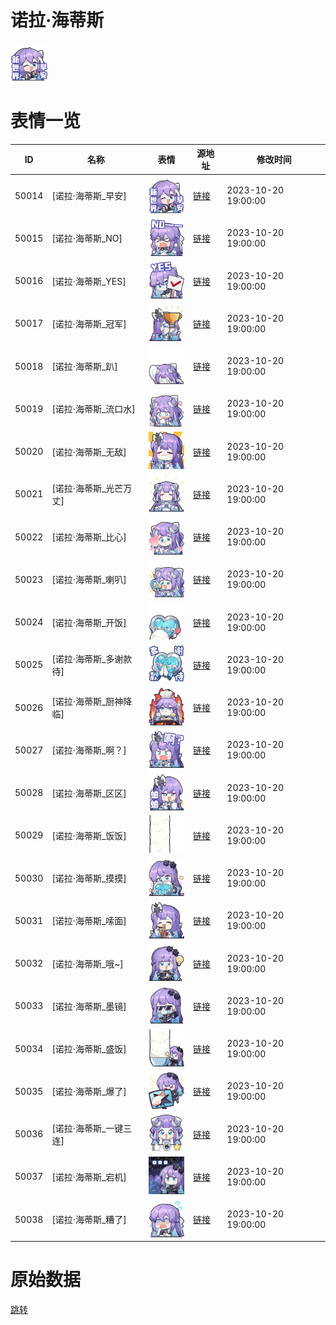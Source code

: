 # 诺拉·海蒂斯

<img src="./cover.png" height="60" alt="cover" />

# 表情一览

|ID|名称|表情|源地址|修改时间|
|----|----|----|----|----|
|50014|[诺拉·海蒂斯_早安]|<img src="./pic/050014_%5B诺拉·海蒂斯_早安%5D.png" height="60" alt="早安"/>|[链接](https://i0.hdslb.com/bfs/garb/e3fb2484371fcbf31728421d768efb5bcd6ee85e.png)|2023-10-20 19:00:00|
|50015|[诺拉·海蒂斯_NO]|<img src="./pic/050015_%5B诺拉·海蒂斯_NO%5D.png" height="60" alt="NO"/>|[链接](https://i0.hdslb.com/bfs/garb/65aaf93d98d482ada1b387d0acb30d17f80edefa.png)|2023-10-20 19:00:00|
|50016|[诺拉·海蒂斯_YES]|<img src="./pic/050016_%5B诺拉·海蒂斯_YES%5D.png" height="60" alt="YES"/>|[链接](https://i0.hdslb.com/bfs/garb/e118d43c0f5df514d7cf51f0f5e7b69de735b166.png)|2023-10-20 19:00:00|
|50017|[诺拉·海蒂斯_冠军]|<img src="./pic/050017_%5B诺拉·海蒂斯_冠军%5D.png" height="60" alt="冠军"/>|[链接](https://i0.hdslb.com/bfs/garb/7acc7f1a3b09a7e57506dbcee9a6d0665efb3e97.png)|2023-10-20 19:00:00|
|50018|[诺拉·海蒂斯_趴]|<img src="./pic/050018_%5B诺拉·海蒂斯_趴%5D.png" height="60" alt="趴"/>|[链接](https://i0.hdslb.com/bfs/garb/291bf95ac0100c3838ca2073aa7305f4bd039767.png)|2023-10-20 19:00:00|
|50019|[诺拉·海蒂斯_流口水]|<img src="./pic/050019_%5B诺拉·海蒂斯_流口水%5D.png" height="60" alt="流口水"/>|[链接](https://i0.hdslb.com/bfs/garb/fbc4f24dfb0e4a65b681e08e63fbd066dc9ee969.png)|2023-10-20 19:00:00|
|50020|[诺拉·海蒂斯_无敌]|<img src="./pic/050020_%5B诺拉·海蒂斯_无敌%5D.png" height="60" alt="无敌"/>|[链接](https://i0.hdslb.com/bfs/garb/66b996eaa1646a805de1876caa38057b54dfc3f8.png)|2023-10-20 19:00:00|
|50021|[诺拉·海蒂斯_光芒万丈]|<img src="./pic/050021_%5B诺拉·海蒂斯_光芒万丈%5D.png" height="60" alt="光芒万丈"/>|[链接](https://i0.hdslb.com/bfs/garb/42e303d47fa9a18c9ed47d1dd1390b5348468214.png)|2023-10-20 19:00:00|
|50022|[诺拉·海蒂斯_比心]|<img src="./pic/050022_%5B诺拉·海蒂斯_比心%5D.png" height="60" alt="比心"/>|[链接](https://i0.hdslb.com/bfs/garb/99cd757aa422b5213fcbfb272ca4b93aeb121edb.png)|2023-10-20 19:00:00|
|50023|[诺拉·海蒂斯_喇叭]|<img src="./pic/050023_%5B诺拉·海蒂斯_喇叭%5D.png" height="60" alt="喇叭"/>|[链接](https://i0.hdslb.com/bfs/garb/c60554306ee1e332f2a1bcef286e469fbe19c597.png)|2023-10-20 19:00:00|
|50024|[诺拉·海蒂斯_开饭]|<img src="./pic/050024_%5B诺拉·海蒂斯_开饭%5D.png" height="60" alt="开饭"/>|[链接](https://i0.hdslb.com/bfs/garb/42591d698c1dbbf63dfa81e81ec0b921be18db68.png)|2023-10-20 19:00:00|
|50025|[诺拉·海蒂斯_多谢款待]|<img src="./pic/050025_%5B诺拉·海蒂斯_多谢款待%5D.png" height="60" alt="多谢款待"/>|[链接](https://i0.hdslb.com/bfs/garb/597e84c18431ee67635ae84470ec2aa2a536c5da.png)|2023-10-20 19:00:00|
|50026|[诺拉·海蒂斯_厨神降临]|<img src="./pic/050026_%5B诺拉·海蒂斯_厨神降临%5D.png" height="60" alt="厨神降临"/>|[链接](https://i0.hdslb.com/bfs/garb/722d11ce77f4ee2ca65820ed46a25e13b7216105.png)|2023-10-20 19:00:00|
|50027|[诺拉·海蒂斯_啊？]|<img src="./pic/050027_%5B诺拉·海蒂斯_啊？%5D.png" height="60" alt="啊？"/>|[链接](https://i0.hdslb.com/bfs/garb/0b8b259ad25f49e8e7536807330e647e5cc90eef.png)|2023-10-20 19:00:00|
|50028|[诺拉·海蒂斯_区区]|<img src="./pic/050028_%5B诺拉·海蒂斯_区区%5D.png" height="60" alt="区区"/>|[链接](https://i0.hdslb.com/bfs/garb/fcc0638a28bfa1236a6f71c2ab5a57422b161f79.png)|2023-10-20 19:00:00|
|50029|[诺拉·海蒂斯_饭饭]|<img src="./pic/050029_%5B诺拉·海蒂斯_饭饭%5D.png" height="60" alt="饭饭"/>|[链接](https://i0.hdslb.com/bfs/garb/3604258a890da0e20e8203fabd5402fef1a21291.png)|2023-10-20 19:00:00|
|50030|[诺拉·海蒂斯_摸摸]|<img src="./pic/050030_%5B诺拉·海蒂斯_摸摸%5D.png" height="60" alt="摸摸"/>|[链接](https://i0.hdslb.com/bfs/garb/b01abba1ec0a17927da692b9c47d45f29a74086b.png)|2023-10-20 19:00:00|
|50031|[诺拉·海蒂斯_嗦面]|<img src="./pic/050031_%5B诺拉·海蒂斯_嗦面%5D.png" height="60" alt="嗦面"/>|[链接](https://i0.hdslb.com/bfs/garb/1bc864b003a323957f5c10a99e623717c2172f0e.png)|2023-10-20 19:00:00|
|50032|[诺拉·海蒂斯_哦~]|<img src="./pic/050032_%5B诺拉·海蒂斯_哦~%5D.png" height="60" alt="哦~"/>|[链接](https://i0.hdslb.com/bfs/garb/b9ae3df8f8a5b611bbd1b591da9d94992c1082d5.png)|2023-10-20 19:00:00|
|50033|[诺拉·海蒂斯_墨镜]|<img src="./pic/050033_%5B诺拉·海蒂斯_墨镜%5D.png" height="60" alt="墨镜"/>|[链接](https://i0.hdslb.com/bfs/garb/d99ea4486fdea92afba2974dba7e0f654fd165ca.png)|2023-10-20 19:00:00|
|50034|[诺拉·海蒂斯_盛饭]|<img src="./pic/050034_%5B诺拉·海蒂斯_盛饭%5D.png" height="60" alt="盛饭"/>|[链接](https://i0.hdslb.com/bfs/garb/009563e224626ca82fd8b820e11d4b2f73777cc7.png)|2023-10-20 19:00:00|
|50035|[诺拉·海蒂斯_爆了]|<img src="./pic/050035_%5B诺拉·海蒂斯_爆了%5D.png" height="60" alt="爆了"/>|[链接](https://i0.hdslb.com/bfs/garb/d1076bc0ca4c9cc25c07c217068f730effdc38a8.png)|2023-10-20 19:00:00|
|50036|[诺拉·海蒂斯_一键三连]|<img src="./pic/050036_%5B诺拉·海蒂斯_一键三连%5D.png" height="60" alt="一键三连"/>|[链接](https://i0.hdslb.com/bfs/garb/4e35c8ebdd0f1201c8c8380cb5620f5dd8bac7b6.png)|2023-10-20 19:00:00|
|50037|[诺拉·海蒂斯_宕机]|<img src="./pic/050037_%5B诺拉·海蒂斯_宕机%5D.png" height="60" alt="宕机"/>|[链接](https://i0.hdslb.com/bfs/garb/131f9607f2b7aaf5e0e4315d0890a8d3208fdbaa.png)|2023-10-20 19:00:00|
|50038|[诺拉·海蒂斯_糟了]|<img src="./pic/050038_%5B诺拉·海蒂斯_糟了%5D.png" height="60" alt="糟了"/>|[链接](https://i0.hdslb.com/bfs/garb/40310a0a1e2188518aabea131e97de04bb981ae8.png)|2023-10-20 19:00:00|

# 原始数据

[跳转](./raw.json)


